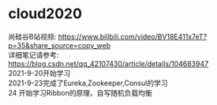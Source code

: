 # cloud2020 
尚硅谷B站视频: https://www.bilibili.com/video/BV18E411x7eT?p=35&share_source=copy_web  
详细笔记请参考: https://blog.csdn.net/qq_42107430/article/details/104683947  
2021-9-20开始学习  
2021-9-23完成了Eureka,Zookeeper,Consul的学习  
24 开始学习Ribbon的原理，自写随机负载均衡
